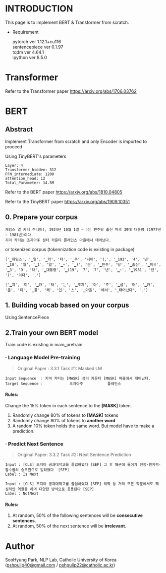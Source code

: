 # INTRODUCTION
This page is to implement BERT & Transformer from scratch.

* Requirement

    pytorch ver 1.12.1+cu116\
    sentencepiece ver 0.1.97\
    tqdm ver 4.64.1\
    ipython ver 8.5.0

# Transformer
Refer to the Transformer paper
https://arxiv.org/abs/1706.03762

# BERT

## Abstract
Implement Transformer from scratch and only Encoder is imported to proceed

Using TinyBERT's parameters

```
Layer: 4
Transformer_hidden: 312
FFN_intermediate: 1200
attention_head: 12
Total_Parameter: 14.5M
```

Refer to the BERT paper
https://arxiv.org/abs/1810.04805

Refer to the TinyBERT paper
https://arxiv.org/abs/1909.10351

## 0. Prepare your corpus
```
제임스 얼 카터 주니어(, 1924년 10월 1일 ~ )는 민주당 출신 미국 39대 대통령 (1977년 ~ 1981년)이다.
지미 카터는 조지아주 섬터 카운티 플레인스 마을에서 태어났다.
```

or tokenized corpus (tokennization code is existing in package)
```
['▁제임스', '▁얼', '▁카', '터', '▁주', '니어', '(,', '▁192', '4', '년', '▁10', '월', '▁1', '일', '▁~', '▁)', '는', '▁민주', '당', '▁출신', '▁미국', '▁3', '9', '대', '▁대통령', '▁(19', '7', '7', '년', '▁~', '▁1981', '년', ')', '이다', '.']

['▁지', '미', '▁카', '터', '는', '▁조지', '아', '주', '▁섬', '터', '▁카', '운', '티', '▁플', '레', '인', '스', '▁마을', '에서', '▁태어났다', '.']
```

## 1. Building vocab based on your corpus
Using SentencePiece

## 2.Train your own BERT model
Train code is existing in main_pretrain

### · Language Model Pre-training
> Original Paper : 3.3.1 Task #1: Masked LM
```
Input Sequence  : 지미 카터는 [MASK] 섬터 카운티 [MASK] 마을에서 태어났다.
Target Sequence :            조지아주           플레인스
```

#### Rules: 

Change the 15% token in each sentence to the **[MASK]** token.

  1. Randomly change 80% of tokens to **[MASK]** tokens
  2. Randomly change 80% of tokens to **another word** 
  3. A random 10% token holds the same word. But model have to make a prediction.

### · Predict Next Sentence
> Original Paper: 3.3.2 Task #2: Next Sentence Prediction
```
Input : [CLS] 조지아 공과대학교를 졸업하였다 [SEP] 그 후 해군에 들어가 전함·원자력·잠수함의 승무원으로 일하였다  [SEP]
Label : Is Next

Input : [CLS] 조지아 공과대학교를 졸업하였다 [SEP] 의학 등 거의 모든 학문에서도 핵심적인 역할을 하며 다양한 방식으로 응용된다 [SEP]
Label : NotNext
```

#### Rules:

1. At random, 50% of the following sentences will be **consecutive sentences**.
2. At random, 50% of the next sentence will be **irrelevant**.

# Author
SooHyung Park, NLP Lab, Catholic University of Korea
(pshpulip40@gmail.com / pshpulip22@catholic.ac.kr)
